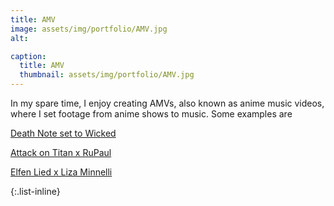 ```yaml
---
title: AMV
image: assets/img/portfolio/AMV.jpg
alt:

caption:
  title: AMV
  thumbnail: assets/img/portfolio/AMV.jpg
---
```

In my spare time, I enjoy creating AMVs, also known as anime music videos, where I set footage from anime shows to music. Some examples are

[Death Note set to Wicked](https://youtu.be/znFvXteROus)

[Attack on Titan x RuPaul](https://youtu.be/ymaqzHauEV0)

[Elfen Lied x Liza Minnelli](https://youtu.be/PtvhcLApV9Y)


{:.list-inline}
